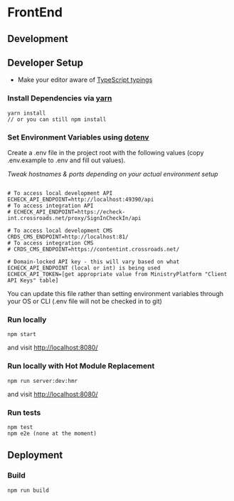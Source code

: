 # FrontEnd

## Development

## Developer Setup
* Make your editor aware of [TypeScript typings](README_typescript.md)

### Install Dependencies via [yarn](https://yarnpkg.com/en/docs/migrating-from-npm)
```
yarn install
// or you can still npm install
```

### Set Environment Variables using [dotenv](https://github.com/bkeepers/dotenv)

Create a .env file in the project root with the following values (copy .env.example to .env and fill out values).

_Tweak hostnames & ports depending on your actual environment setup_
```

# To access local development API
ECHECK_API_ENDPOINT=http://localhost:49390/api
# To access integration API
# ECHECK_API_ENDPOINT=https://echeck-int.crossroads.net/proxy/SignInCheckIn/api

# To access local development CMS
CRDS_CMS_ENDPOINT=http://localhost:81/
# To access integration CMS
# CRDS_CMS_ENDPOINT=https://contentint.crossroads.net/

# Domain-locked API key - this will vary based on what ECHECK_API_ENDPOINT (local or int) is being used
ECHECK_API_TOKEN=[get appropriate value from MinistryPlatform "Client API Keys" table]
```

You can update this file rather than setting environment variables through your OS or CLI (.env file will not be checked in to git)

### Run locally

```
npm start
```

and visit [http://localhost:8080/](http://localhost:8080/)


### Run locally with Hot Module Replacement

```
npm run server:dev:hmr

```

and visit [http://localhost:8080/](http://localhost:8080/)

### Run tests

```
npm test
npm e2e (none at the moment)
```

## Deployment

### Build

```
npm run build
```
